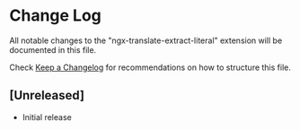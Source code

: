 # Change Log
All notable changes to the "ngx-translate-extract-literal" extension will be documented in this file.

Check [Keep a Changelog](http://keepachangelog.com/) for recommendations on how to structure this file.

## [Unreleased]
- Initial release